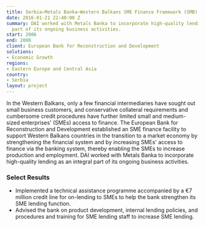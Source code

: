 ```yaml
---
title: Serbia—Metals Banka—Western Balkans SME Finance Framework (SMB)
date: 2016-01-21 22:40:00 Z
summary: DAI worked with Metals Banka to incorporate high-quality lending as an integral
  part of its ongoing business activities.
start: 2006
end: 2008
client: European Bank for Reconstruction and Development
solutions:
- Economic Growth
regions:
- Eastern Europe and Central Asia
country:
- Serbia
layout: project
---
```


In the Western Balkans, only a few financial intermediaries have sought out small business customers, and conservative collateral requirements and cumbersome credit procedures have further limited small and medium-sized enterprises' (SMEs) access to finance. The European Bank for Reconstruction and Development established an SME finance facility to support Western Balkans countries in the transition to a market economy by strengthening the financial system and by increasing SMEs' access to finance via the banking system, thereby enabling the SMEs to increase production and employment. DAI worked with Metals Banka to incorporate high-quality lending as an integral part of its ongoing business activities.

### Select Results

* Implemented a technical assistance programme accompanied by a €7 million credit line for on-lending to SMEs to help the bank strengthen its SME lending function.
* Advised the bank on product development, internal lending policies, and procedures and training for SME lending staff to increase SME lending.